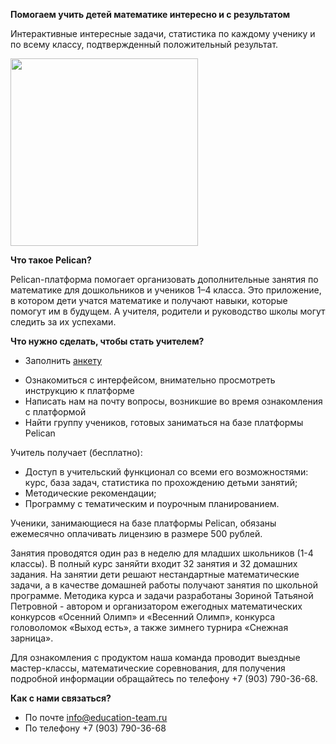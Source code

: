 **Помогаем учить детей математике интересно и с результатом**

Интерактивные интересные задачи, статистика по каждому ученику и по всему классу, подтвержденный положительный результат.

<img src="http:\/\/pelicanbook.ru/images/todd.png" height="300">

**Что такое Pelican?**


Pelican-платформа помогает организовать дополнительные занятия по математике для дошкольников и учеников 1–4 класса. Это приложение, в котором дети учатся математике и получают навыки, которые помогут им в будущем. А учителя, родители и руководство школы могут следить за их успехами.


**Что нужно сделать, чтобы стать учителем?**

- Заполнить <a href="https://docs.google.com/forms/d/1BygjdSY7G0HLvXPe855iYdwUfomhlqOgiEwIlBqqe-o/viewform">анкету </a></p>
- Ознакомиться с интерфейсом, внимательно просмотреть инструкцию к платформе
- Написать нам на почту вопросы, возникшие во время ознакомления с платформой
- Найти группу учеников, готовых заниматься на базе платформы Pelican


Учитель получает (бесплатно):

- Доступ в учительский функционал со всеми его возможностями: курс, база задач, статистика по прохождению детьми занятий;
- Методические рекомендации;
- Программу с тематическим и поурочным планированием.

Ученики, занимающиеся на базе платформы Pelican, обязаны ежемесячно оплачивать лицензию в размере 500 рублей. 

Занятия проводятся один раз в неделю для младших школьников (1-4 классы). В полный курс заняйти входит 32 занятия и 32 домашних задания. На занятии дети решают нестандартные математические задачи, а в качестве домашней работы получают занятия по школьной программе. Методика курса и задачи разработаны Зориной Татьяной Петровной - автором и организатором ежегодных математических конкурсов «Осенний Олимп» и «Весенний Олимп», конкурса головоломок «Выход есть», а также зимнего турнира «Снежная зарница». 

Для ознакомления с продуктом наша команда проводит выездные мастер-классы, математические соревнования, для получения подробной информации обращайтесь по телефону +7 (903) 790-36-68. 


**Как с нами связаться?**

- По почте info@education-team.ru
- По телефону +7 (903) 790-36-68
